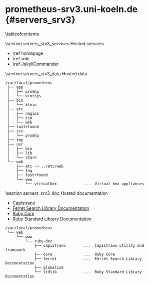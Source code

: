 prometheus-srv3.uni-koeln.de    {#servers_srv3}
============================

\tableofcontents

\section servers_srv3_services Hosted services

 - \ref homepage
 - \ref wiki
 - \ref JekyllCommander

\section servers_srv3_data Hosted data

~~~~
/var/local/prometheus
 ├── app
 │   ├── promhp
 │   └── vimtips
 ├── bin
 │   └── kleio
 ├── etc
 │   ├── nagios
 │   ├── tsm
 │   └── web
 ├── lost+found
 ├── srv
 │   └── promhp
 ├── tmp
 ├── usr
 │   ├── bin
 │   ├── lib
 │   └── share
 └── web
     ├── etc -> ../etc/web
     ├── log
     ├── lost+found
     └── www
         └── virtualbox            ...  Virtual box appliances
~~~~

\section servers_srv3_doc Hosted documentation

 - [Capistrano](http://prometheus-srv3.uni-koeln.de/ruby-doc/capistrano)
 - [Ferret Search Library Documentation](http://prometheus-srv3.uni-koeln.de/ruby-doc/ferret)
 - [Ruby Core](http://prometheus-srv3.uni-koeln.de/ruby-doc/core)
 - [Ruby Standard Library Documentation](http://prometheus-srv3.uni-koeln.de/ruby-doc/core)

~~~~
/var/local/prometheus
 └── web
     └── www
         └── ruby-doc
             ├── capistrano        ...  Capistrano utility and framework
             ├── core              ...  Ruby Core
             ├── ferret            ...  Ferret Search Library Documentation
             ├── globalize
             └── stdlib            ...  Ruby Standard Library Documentation
~~~~

